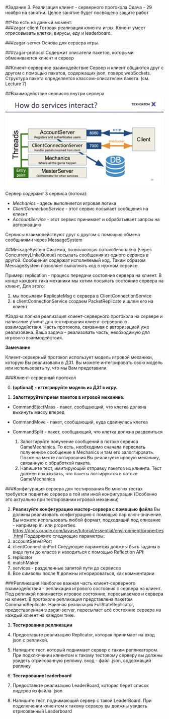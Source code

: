 #Задание 3. Реализация клиент - серверного протокола
Сдача - 29 ноября на занятии. Целое занятие будет посвящено защите работ

##Что есть на данный момент:  
###zagar-client
Готовая реализация клиента игры. Клиент умеет отрисовывать клетки, вирусы, еду и leaderboard.

###zagar-server
Основа для сервера игры.

###zagar-protocol
Содержит описатели пакетов, которыми обмениваются клиент и сервер

##Клиент-серверное взаимодействие
Сервер и клиент общаются друг с другом с помощью пакетов, содержащих json, поверх webSockets. Структура пакета определяется классом-описателем пакета. (см. Lecture 7)

##Взаимодействие сервисов внутри сервера
![alt text](https://github.com/rybalkinsd/atom/blob/master/tasks/%233-client-server-protocol/services.png "How do services interact")

Сервер содержит 3 сервиса (потока):
- *Mechanics* - здесь выполняется игровая логика
- *ClientConnectionService* - этот сервис посылает сообщения на клиент
- *AccountService* - этот сервис принимает и обрабатывает запрсы на авторизацию

Сервисы взаимодействуют друг с другом с помощью обмена сообщниями через MessageSystem

##MessageSystem
Система, позволяющая потокобезопасно (через ConcurrenyLinkeQueue) посылать сообщения из одного сервиса в другой. Сообщения содержат исполняемый код. Таким образом MessageSystem позволяет выполнять код в нужном сервисе.

Пример: replication - процесс передачи состояния сервера на клиент. В конце каждого тика механики мы хотим посылать состояние сервера на клиент, Для этого:

1. мы посылаем ReplicateMsg с сервера в ClientConnectionService
2. в clientConnectionService создаем PacketReplicate и шлем его на клиент

#Задача
полная реализация клиент-серверного протокола на сервере и написание утилит для тестирования клиент-серверного взаимодействия.
Часть протокола, связанная с авторизацией уже реализована. Ваша задача - реализовать часть, необходимую для игрового взаимодействия.

**Замечание**

Клиент-серверный протокол использует модель игровой механики, которую Вы реализовали в ДЗ1. Вы можете интегрировать свою модель или использовать ту, что мы Вам предотавили.

###Клиент-серверный протокол

0. **(optional) - игтегрируйте модель из ДЗ1 в игру.**

1. **Залоггируйте прием пакетов в игровой механике:**
  - CommandEjectMass - пакет, сообщающий, что клетка должна выкинуть массу вперед
  - CommandMove - пакет, сообщающий, куда сдвинулась клетка
  - CommandSplit - пакет, сообщающий, что клетка должна разделиться

    1. Залоггируйте получение сообщений в потоке сервиса GameMechanics. То есть, необходимо сначала переслать полученное сообщение в Mechanics и там его залоггировать. Позже на месте логгирования Вы реализуете ировую механику, связанную с обработкой пакета.
    2. Напишите тест, имитирующий отправку пакетов из клиента. Тест должен показывать, что пакеты логгируются в потоке GameMechanics

###Конфигурация сервера для тестирования
Во многих тестах требуется поднятие сервера в той или иной конфигурации (Особенно это актуально при тестировании игровой механики)

2. **Реализуйте конфигурацию мастер-сервера с помощью файла**
  Вы должны реализовать конфигурацию с помощью пар ключ-значение. Вы можете использовать любой формат, подходящий под описание - например ini или properties.
  https://docs.oracle.com/javase/tutorial/essential/environment/properties.html
  Поддержите следующие параметры:
  1. accountServerPort
  2. clientConnectionPort
  Следующие параметры должны быть заданы в виде пути до класса и находиться с помощью Reflection API:
  3. replicator
  4. matchMaker
  5. services - разделенные запятой пути до сервисов
  6. Все символы после # должны игнорироваться, как комментарии

###Репликация
Наиболее важная часть клиент-серверного взаимодействия - репликация игрового состояния с сервера на клиент. Под репликой понимается игровое состояние, пересылаемое и сервера на клиент. В протоколе репликация представлена пакетом CommandReplicate. Наивная реализация FullStateReplicator, предоставленная в zagar-server, пересылает всё состояние сервера на каждый клиент на каждом тике.

3. **Тестирование репликации**
  1. Предоставьте реализацию Replicator, которая принимает на вход json с репликой.
  2. Напишите тест, который поднимает сервер с таким репликатором.
При подключении клиентом к такому тестовому серверу вы должны увидеть отрисованную реплику.
вход - файл .json, содержащий реплику

4. **Тестирование leaderboard**
  1. Предоставьте реализацию LeaderBoard, которая берет список лидеров из файла .json
  2. Напишите тест, поднимающий сервер с такой LeaderBoard.
При подключении клиентом к такому серверу вы должны увидеть отрисованный Leaderboard
